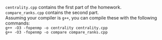 `centrality.cpp` contains the first part of the homework.  
`compare_ranks.cpp` contains the second part.  
Assuming your compiler is `g++`, you can compile these with the following commands:  
`g++ -O3 -fopenmp -o centrality centrality.cpp`  
`g++ -O3 -fopenmp -o compare compare_ranks.cpp`

